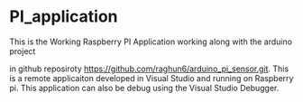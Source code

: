 # PI_application
This is the Working Raspberry PI Application working along with the arduino project

in github reposiroty https://github.com/raghun6/arduino_pi_sensor.git. This is
a remote applicaiton developed in Visual Studio and running on Raspberry pi.
This application can also be debug using the Visual Studio Debugger.
